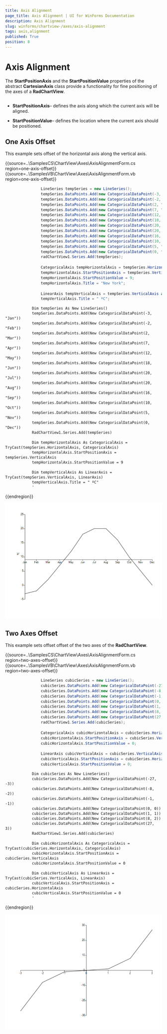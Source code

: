```yaml
---
title: Axis Alignment
page_title: Axis Alignment | UI for WinForms Documentation
description: Axis Alignment
slug: winforms/chartview-/axes/axis-alignment
tags: axis,alignment
published: True
position: 8
---
```


# Axis Alignment



The __StartPositionAxis__ and the __StartPositionValue__ properties of the abstract __CartesianAxis__ class provide a functionality for fine positioning of the axes of a __RadChartView__.
      

## 

* __StartPositionAxis__– defines the axis along which the current axis will be aligned.
            

* __StartPositionValue__– defines the location where the current axis should be positioned.
            

## One Axis Offset

This example sets offset of the horizontal axis along the vertical axis. 

{{source=..\SamplesCS\ChartView\Axes\AxisAlignmentForm.cs region=one-axis-offset}} 
{{source=..\SamplesVB\ChartView\Axes\AxisAlignmentForm.vb region=one-axis-offset}} 

````C#
                LineSeries tempSeries = new LineSeries();
                tempSeries.DataPoints.Add(new CategoricalDataPoint(-3, "Jan"));
                tempSeries.DataPoints.Add(new CategoricalDataPoint(-2, "Feb"));
                tempSeries.DataPoints.Add(new CategoricalDataPoint(2, "Mar"));
                tempSeries.DataPoints.Add(new CategoricalDataPoint(7, "Apr"));
                tempSeries.DataPoints.Add(new CategoricalDataPoint(12, "May"));
                tempSeries.DataPoints.Add(new CategoricalDataPoint(18, "Jun"));
                tempSeries.DataPoints.Add(new CategoricalDataPoint(20, "Jul"));
                tempSeries.DataPoints.Add(new CategoricalDataPoint(20, "Aug"));
                tempSeries.DataPoints.Add(new CategoricalDataPoint(16, "Sep"));
                tempSeries.DataPoints.Add(new CategoricalDataPoint(10, "Oct"));
                tempSeries.DataPoints.Add(new CategoricalDataPoint(5, "Nov"));
                tempSeries.DataPoints.Add(new CategoricalDataPoint(0, "Dec"));
                radChartView1.Series.Add(tempSeries);

                CategoricalAxis tempHorizontalAxis = tempSeries.HorizontalAxis as CategoricalAxis;
                tempHorizontalAxis.StartPositionAxis = tempSeries.VerticalAxis;
                tempHorizontalAxis.StartPositionValue = 9;
                tempHorizontalAxis.Title = "New York";

                LinearAxis tempVerticalAxis = tempSeries.VerticalAxis as LinearAxis;
                tempVerticalAxis.Title = " ºC";
````
````VB.NET
            Dim tempSeries As New LineSeries()
            tempSeries.DataPoints.Add(New CategoricalDataPoint(-3, "Jan"))
            tempSeries.DataPoints.Add(New CategoricalDataPoint(-2, "Feb"))
            tempSeries.DataPoints.Add(New CategoricalDataPoint(2, "Mar"))
            tempSeries.DataPoints.Add(New CategoricalDataPoint(7, "Apr"))
            tempSeries.DataPoints.Add(New CategoricalDataPoint(12, "May"))
            tempSeries.DataPoints.Add(New CategoricalDataPoint(18, "Jun"))
            tempSeries.DataPoints.Add(New CategoricalDataPoint(20, "Jul"))
            tempSeries.DataPoints.Add(New CategoricalDataPoint(20, "Aug"))
            tempSeries.DataPoints.Add(New CategoricalDataPoint(16, "Sep"))
            tempSeries.DataPoints.Add(New CategoricalDataPoint(10, "Oct"))
            tempSeries.DataPoints.Add(New CategoricalDataPoint(5, "Nov"))
            tempSeries.DataPoints.Add(New CategoricalDataPoint(0, "Dec"))
            RadChartView1.Series.Add(tempSeries)

            Dim tempHorizontalAxis As CategoricalAxis = TryCast(tempSeries.HorizontalAxis, CategoricalAxis)
            tempHorizontalAxis.StartPositionAxis = tempSeries.VerticalAxis
            tempHorizontalAxis.StartPositionValue = 9

            Dim tempVerticalAxis As LinearAxis = TryCast(tempSeries.VerticalAxis, LinearAxis)
            tempVerticalAxis.Title = " ºC"
            '
````

{{endregion}} 


![chartview-axes-axis-alignment 001](images/chartview-axes-axis-alignment001.png)

## Two Axes Offset

This example sets offset offset of the two axes of the __RadChartView__. 

{{source=..\SamplesCS\ChartView\Axes\AxisAlignmentForm.cs region=two-axes-offset}} 
{{source=..\SamplesVB\ChartView\Axes\AxisAlignmentForm.vb region=two-axes-offset}} 

````C#
                LineSeries cubicSeries = new LineSeries();
                cubicSeries.DataPoints.Add(new CategoricalDataPoint(-27, -3));
                cubicSeries.DataPoints.Add(new CategoricalDataPoint(-8, -2));
                cubicSeries.DataPoints.Add(new CategoricalDataPoint(-1, -1));
                cubicSeries.DataPoints.Add(new CategoricalDataPoint(0, 0));
                cubicSeries.DataPoints.Add(new CategoricalDataPoint(1, 1));
                cubicSeries.DataPoints.Add(new CategoricalDataPoint(8, 2));
                cubicSeries.DataPoints.Add(new CategoricalDataPoint(27, 3));
                radChartView1.Series.Add(cubicSeries);

                CategoricalAxis cubicHorizontalAxis = cubicSeries.HorizontalAxis as CategoricalAxis;
                cubicHorizontalAxis.StartPositionAxis = cubicSeries.VerticalAxis;
                cubicHorizontalAxis.StartPositionValue = 0;

                LinearAxis cubicVerticalAxis = cubicSeries.VerticalAxis as LinearAxis;
                cubicVerticalAxis.StartPositionAxis = cubicSeries.HorizontalAxis;
                cubicVerticalAxis.StartPositionValue = 0;
````
````VB.NET
            Dim cubicSeries As New LineSeries()
            cubicSeries.DataPoints.Add(New CategoricalDataPoint(-27, -3))
            cubicSeries.DataPoints.Add(New CategoricalDataPoint(-8, -2))
            cubicSeries.DataPoints.Add(New CategoricalDataPoint(-1, -1))
            cubicSeries.DataPoints.Add(New CategoricalDataPoint(0, 0))
            cubicSeries.DataPoints.Add(New CategoricalDataPoint(1, 1))
            cubicSeries.DataPoints.Add(New CategoricalDataPoint(8, 2))
            cubicSeries.DataPoints.Add(New CategoricalDataPoint(27, 3))
            RadChartView1.Series.Add(cubicSeries)

            Dim cubicHorizontalAxis As CategoricalAxis = TryCast(cubicSeries.HorizontalAxis, CategoricalAxis)
            cubicHorizontalAxis.StartPositionAxis = cubicSeries.VerticalAxis
            cubicHorizontalAxis.StartPositionValue = 0

            Dim cubicVerticalAxis As LinearAxis = TryCast(cubicSeries.VerticalAxis, LinearAxis)
            cubicVerticalAxis.StartPositionAxis = cubicSeries.HorizontalAxis
            cubicVerticalAxis.StartPositionValue = 0
            '
````

{{endregion}} 


![chartview-axes-axis-alignment 002](images/chartview-axes-axis-alignment002.png)
